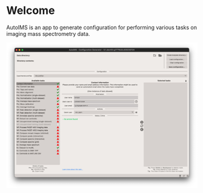 # Welcome

AutoIMS is an app to generate configuration for performing various tasks on imaging mass spectrometry data.

![App](assets/app.jpg)